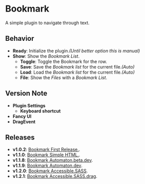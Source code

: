 # Bookmark

A simple plugin to navigate through text.

## Behavior

- **Ready**: Initialize the plugin.*(Until better option this is manual)*
- **Show**: Show the *Bookmark List*.
	- **Toggle**: Toggle the Bookmark for the row.
	- **Save**: Save the *Bookmark list* for the current file.*(Auto)*
	- **Load**: Load the *Bookmark list* for the current file.*(Auto)*
	- **File**: Show the *Files* with a *Bookmark List*.

## Version Note

- **Plugin Settings**
	- **Keyboard shortcut**
- **Fancy UI**
- **DragEvent**

## Releases

- **v1.0.2**: [Bookmark First Release.](https://github.com/MarshallNekiu/Acode-Bookmark-Plugin/releases/tag/v1.0.2).
- **v1.1.0**: [Bookmark Simple HTML.](https://github.com/MarshallNekiu/Acode-Bookmark-Plugin/releases/tag/v1.1.0).
- **v1.1.8**: [Bookmark Automaton.beta.dev](https://github.com/MarshallNekiu/Acode-Bookmark-Plugin/releases/tag/v1.1.8).
- **v1.1.9**: [Bookmark Automaton.dev](https://github.com/MarshallNekiu/Acode-Bookmark-Plugin/releases/tag/v1.1.9).
- **v1.2.0**: [Bookmark Accessible.SASS](https://github.com/MarshallNekiu/Acode-Bookmark-Plugin/releases/tag/v1.2.0).
- **v1.2.1**: [Bookmark Accessible.SASS.drag](https://github.com/MarshallNekiu/Acode-Bookmark-Plugin/releases/tag/v1.2.1).